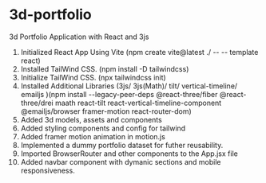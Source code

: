 # 3d-portfolio

3d Portfolio Application with React and 3js

1. Initialized React App Using Vite (npm create vite@latest ./ -- -- template react)
2. Installed TailWind CSS. (npm install -D tailwindcss)
3. Initialize TailWind CSS. (npx tailwindcss init)
4. Installed Additional Libraries (3js/ 3js(Math)/ tilt/ vertical-timeline/ emailjs )(npm install --legacy-peer-deps @react-three/fiber @react-three/drei maath react-tilt react-vertical-timeline-component @emailjs/browser framer-motion react-router-dom)
5. Added 3d models, assets and components
6. Added styling components and config for tailwind
7. Added framer motion animation in motion.js
8. Implemented a dummy portfolio dataset for futher reusability.
9. Imported BrowserRouter and other components to the App.jsx file
10. Added navbar component with dymanic sections and mobile responsiveness.
